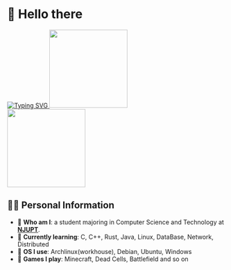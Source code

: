 # 👋 Hello there 

<a href="https://git.io/typing-svg">
  <img src="https://readme-typing-svg.demolab.com?font=Fira+Code&pause=1000&random=false&width=435&separator=%3D&lines=std%3A%3Aprintln(%22Hello,+world!%22);" alt="Typing SVG" />
</a>

<img src='https://github-readme-stats.vercel.app/api/top-langs?username=whisper3zzz&layout=compact&theme=transparent&hide=javascript,html,css' height="180px"/>

<br>

<img src='https://github-readme-stats.vercel.app/api?username=Mairon1206&show_icons=true&theme=transparent' height="180px" />

## 🏃‍♂️ Personal Information
- 🔭 **Who am I**: a student majoring in Computer Science and Technology at [**NJUPT**](https://www.njupt.edu.cn/).
- 🌱 **Currently learning**: C, C++, Rust, Java, Linux, DataBase, Network, Distributed
- 🐧 **OS I use**: Archlinux(workhouse), Debian, Ubuntu, Windows
- 🧊 **Games I play**: Minecraft, Dead Cells, Battlefield and so on
